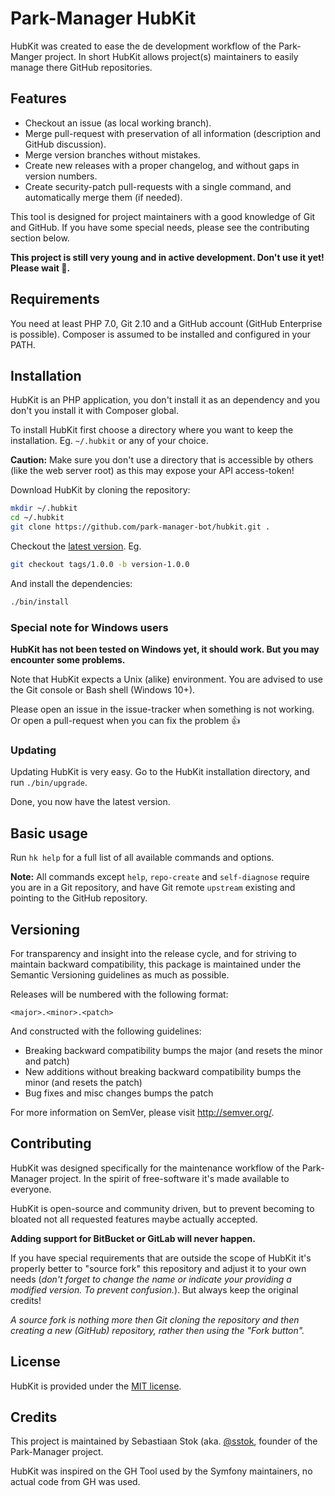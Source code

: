 # Park-Manager HubKit

HubKit was created to ease the de development workflow of the Park-Manger project.
In short HubKit allows project(s) maintainers to easily manage there GitHub repositories.

## Features

* Checkout an issue (as local working branch).
* Merge pull-request with preservation of all information (description and GitHub discussion).
* Merge version branches without mistakes.
* Create new releases with a proper changelog, and without gaps in version numbers.
* Create security-patch pull-requests with a single command, and automatically merge them (if needed).

This tool is designed for project maintainers with a good knowledge of Git and GitHub.
If you have some special needs, please see the contributing section below.

**This project is still very young and in active development. Don't use it yet! Please wait :no_good:.**

## Requirements

You need at least PHP 7.0, Git 2.10 and a GitHub account (GitHub Enterprise is possible).
Composer is assumed to be installed and configured in your PATH.

## Installation

HubKit is an PHP application, you don't install it as an dependency
and you don't you install it with Composer global.

To install HubKit first choose a directory where you want to keep the installation.
Eg. `~/.hubkit` or any of your choice.

**Caution:** Make sure you don't use a directory that is accessible by
others (like the web server root) as this may expose your API access-token!

Download HubKit by cloning the repository:

```bash
mkdir ~/.hubkit
cd ~/.hubkit
git clone https://github.com/park-manager-bot/hubkit.git .
```

Checkout the [latest version](https://github.com/park-manager/hubkit/releases). Eg.

```bash
git checkout tags/1.0.0 -b version-1.0.0
```

And install the dependencies:

```bash
./bin/install
```

### Special note for Windows users

**HubKit has not been tested on Windows yet, it should work.
But you may encounter some problems.**

Note that HubKit expects a Unix (alike) environment.
You are advised to use the Git console or Bash shell (Windows 10+).

Please open an issue in the issue-tracker when something is not working.
Or open a pull-request when you can fix the problem :+1:

### Updating

Updating HubKit is very easy. Go to the HubKit installation
directory, and run `./bin/upgrade`.

Done, you now have the latest version.

## Basic usage

Run `hk help` for a full list of all available commands and options.

**Note:** All commands except `help`, `repo-create` and `self-diagnose` require 
you are in a Git repository, and have Git remote `upstream` existing and pointing 
to the GitHub repository.

## Versioning

For transparency and insight into the release cycle, and for striving
to maintain backward compatibility, this package is maintained under
the Semantic Versioning guidelines as much as possible.

Releases will be numbered with the following format:

`<major>.<minor>.<patch>`

And constructed with the following guidelines:

* Breaking backward compatibility bumps the major (and resets the minor and patch)
* New additions without breaking backward compatibility bumps the minor (and resets the patch)
* Bug fixes and misc changes bumps the patch

For more information on SemVer, please visit <http://semver.org/>.

## Contributing

HubKit was designed specifically for the maintenance workflow of the Park-Manager project.
In the spirit of free-software it's made available to everyone.

HubKit is open-source and community driven, but to prevent becoming 
to bloated not all requested features maybe actually accepted.

**Adding support for BitBucket or GitLab will never happen.**

If you have special requirements that are outside the scope of HubKit
it's properly better to "source fork" this repository and adjust it to
your own needs (*don't forget to change the name or indicate your providing
a modified version. To prevent confusion.*). But always keep the original credits!

*A source fork is nothing more then Git cloning the repository and then
creating a new (GitHub) repository, rather then using the "Fork button".*

## License

HubKit is provided under the [MIT license](LICENSE).

## Credits

This project is maintained by Sebastiaan Stok (aka. [@sstok](https://github.com/sstok),
founder of the Park-Manager project.

HubKit was inspired on the GH Tool used by the Symfony maintainers, 
no actual code from GH was used.
